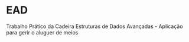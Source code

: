 # EAD
Trabalho Prático da Cadeira Estruturas de Dados Avançadas - Aplicação para gerir o aluguer de meios
